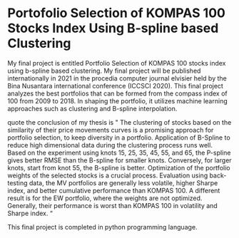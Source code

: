 # Portofolio Selection of KOMPAS 100 Stocks Index Using B-spline based Clustering

My final project is entitled Portfolio Selection of KOMPAS 100 stocks index using b-spline based clustering. My final project will be published internationally in 2021 in the procedia computer journal elvisier held by the Bina Nusantara international conference (ICCSCI 2020). This final project analyzes the best portfolios that can be formed from the compass index of 100 from 2009 to 2018. In shaping the portfolio, it utilizes machine learning approaches such as clustering and B-spline interpolation.

quote the conclusion of my thesis is " The clustering of stocks based on the similarity of their price movements curves is a promising approach for portfolio selection, to keep diversity in a portfolio. Application of B-Spline to reduce high dimensional data during the clustering process runs well. Based on the experiment using knots 15, 25, 35, 45, 55, and 65, the P-spline gives better RMSE than the B-spline for smaller knots. Conversely, for larger knots, start from knot 55, the B-spline is better.
Optimization of the portfolio weights of the selected stocks is a crucial process. Evaluation using back-testing data, the MV portfolios are generally less volatile, higher Sharpe index, and better cumulative performance than KOMPAS 100. A different result is for the EW portfolio, where the weights are not optimized. Generally, their performance is worst than KOMPAS 100 in volatility and Sharpe index. “

This final project is completed in python programming language.

